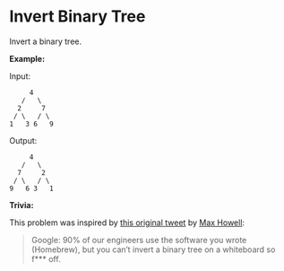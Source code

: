 # Invert Binary Tree

Invert a binary tree.

**Example:**

Input:

```pseudo
     4
   /   \
  2     7
 / \   / \
1   3 6   9
```

Output:

```pseudo
     4
   /   \
  7     2
 / \   / \
9   6 3   1
```

**Trivia:**

This problem was inspired by [this original tweet](https://twitter.com/mxcl/status/608682016205344768) by [Max Howell](https://twitter.com/mxcl):

> Google: 90% of our engineers use the software you wrote (Homebrew), but you can’t invert a binary tree on a whiteboard so f\*\*\* off.
